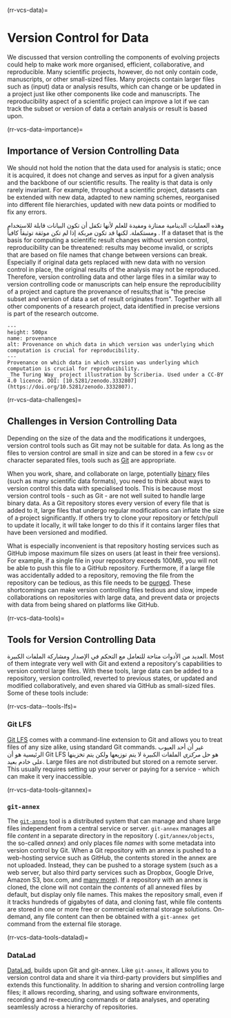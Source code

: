 (rr-vcs-data)=
# Version Control for Data

We discussed that version controlling the components of evolving projects could help to make work more organised, efficient, collaborative, and reproducible. Many scientific projects, however, do not only contain code, manuscripts, or other small-sized files. Many projects contain larger files such as (input) data or analysis results, which can change or be updated in a project just like other components like code and manuscripts. The reproducibility aspect of a scientific project can improve a lot if we can track the subset or version of data a certain analysis or result is based upon.

(rr-vcs-data-importance)=
## Importance of Version Controlling Data

We should not hold the notion that the data used for analysis is static; once it is acquired, it does not change and serves as input for a given analysis and the backbone of our scientific results. The reality is that data is only rarely invariant. For example, throughout a scientific project, datasets can be extended with new data, adapted to new naming schemes, reorganised into different file hierarchies, updated with new data points or modified to fix any errors.

وهذه العمليات الدينامية ممتازة ومفيدة للعلم لأنها تكفل أن تكون البيانات قابلة للاستخدام ومستكملة. لكنها قد تكون مربكة إذا لم تكن موثقة توثيقاً كافياً . If a dataset that is the basis for computing a scientific result changes without version control, reproducibility can be threatened: results may become invalid, or scripts that are based on file names that change between versions can break. Especially if original data gets replaced with new data with no version control in place, the original results of the analysis may not be reproduced. Therefore, version controlling data and other large files in a similar way to version controlling code or manuscripts can help ensure the reproducibility of a project and capture the provenance of results;that is "the precise subset and version of data a set of result originates from". Together with all other components of a research project, data identified in precise versions is part of the research outcome.

```{figure} ../../figures/provenance.jpg
---
height: 500px
name: provenance
alt: Provenance on which data in which version was underlying which computation is crucial for reproducibility.
---
Provenance on which data in which version was underlying which computation is crucial for reproducibility.
_The Turing Way_ project illustration by Scriberia. Used under a CC-BY 4.0 licence. DOI: [10.5281/zenodo.3332807](https://doi.org/10.5281/zenodo.3332807).
```

(rr-vcs-data-challenges)=
## Challenges in Version Controlling Data

Depending on the size of the data and the modifications it undergoes, version control tools such as Git may not be suitable for data. As long as the files to version control are small in size and can be stored in a few `csv` or character separated files, tools such as [Git](https://git-scm.com/) are appropriate.

When you work, share, and collaborate on large, potentially [binary](https://en.wikipedia.org/wiki/Binary_file) files (such as many scientific data formats), you need to think about ways to version control this data with specialised tools. This is because most version control tools - such as Git - are not well suited to handle large binary data. As a Git repository stores every version of every file that is added to it, large files that undergo regular modifications can inflate the size of a·project significantly. If others try to clone your repository or fetch/pull to update it locally, it will take longer to do this if it contains larger files that have been versioned and modified.

What is especially inconvenient is that repository hosting services such as GitHub impose maximum file sizes on users (at least in their free versions). For example, if a single file in your repository exceeds 100MB, you will not be able to push this file to a GitHub repository. Furthermore, if a large file was accidentally added to a repository, removing the file from the repository can be tedious, as this file needs to be [purged](https://help.github.com/en/github/authenticating-to-github/removing-sensitive-data-from-a-repository). These shortcomings can make version controlling files tedious and slow, impede collaborations on repositories with large data, and prevent data or projects with data from being shared on platforms like GitHub.

(rr-vcs-data-tools)=
## Tools for Version Controlling Data

العديد من الأدوات متاحة للتعامل مع التحكم في الإصدار ومشاركة الملفات الكبيرة. Most of them integrate very well with Git and extend a repository's capabilities to version control large files. With these tools, large data can be added to a repository, version controlled, reverted to previous states, or updated and modified collaboratively, and even shared via GitHub as small-sized files. Some of these tools include:

(rr-vcs-data--tools-lfs)=
### Git LFS

[Git LFS](https://git-lfs.github.com/) comes with a command-line extension to Git and allows you to treat files of any size alike, using standard Git commands. غير أن أحد العيوب الرئيسية هو أن Git LFS هو حل _مركزي_ الملفات الكبيرة لا يتم توزيعها ولكن يتم تخزينها على خادم بعيد. Large files are not distributed but stored on a remote server. This usually requires setting up your server or paying for a service - which can make it very inaccessible.

(rr-vcs-data-tools-gitannex)=
### `git-annex`

The [`git-annex`](https://git-annex.branchable.com/) tool is a distributed system that can manage and share large files independent from a central service or server. `git-annex` manages all file _content_ in a separate directory in the repository (`.git/annex/objects`, the so-called _annex_) and only places file _names_ with some metadata into version control by Git. When a Git repository with an annex is pushed to a web-hosting service such as GitHub, the contents stored in the annex are not uploaded. Instead, they can be pushed to a storage system (such as a web server, but also third party services such as Dropbox, Google Drive, Amazon S3, box.com, and [many more](https://git-annex.branchable.com/special_remotes/)). If a repository with an annex is cloned, the clone will not contain the _contents_ of all annexed files by default, but display only file names. This makes the repository small, even if it tracks hundreds of gigabytes of data, and cloning fast, while file contents are stored in one or more free or commercial external storage solutions. On-demand, any file content can then be obtained with a `git-annex get` command from the external file storage.

(rr-vcs-data-tools-datalad)=
### DataLad

[DataLad](https://www.datalad.org/), builds upon Git and git-annex. Like `git-annex`, it allows you to version control data and share it via third-party providers but simplifies and extends this functionality. In addition to sharing and version controlling large files; it allows recording, sharing, and using software environments, recording and re-executing commands or data analyses, and operating seamlessly across a hierarchy of repositories.
